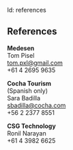 Id: references

## References

**Medesen**  
Tom Pisel  
<tom.pxl@gmail.com>  
+61 4 2695 9635

**Cocha Tourism**  
(Spanish only)  
Sara Badilla  
<sbadilla@cocha.com>  
+56 2 2377 8551

**CSG Technology**  
Ronil Narayan  
+61 4 3982 6625
